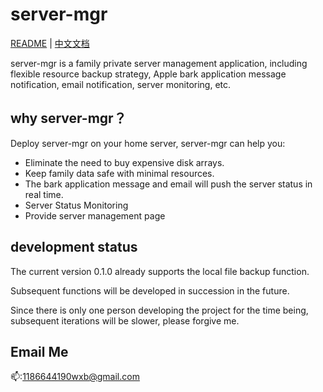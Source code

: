 # server-mgr


[README](README.md) | [中文文档](README_zh.md)

server-mgr is a family private server management application, including flexible resource backup strategy, Apple bark application message notification, email notification, server monitoring, etc.

## why server-mgr？

Deploy server-mgr on your home server, server-mgr can help you:

* Eliminate the need to buy expensive disk arrays.
* Keep family data safe with minimal resources.
* The bark application message and email will push the server status in real time.
* Server Status Monitoring
* Provide server management page

## development status

The current version 0.1.0 already supports the local file backup function.

Subsequent functions will be developed in succession in the future.

Since there is only one person developing the project for the time being, subsequent iterations will be slower, please forgive me.

## Email Me

📫:1186644190wxb@gmail.com




